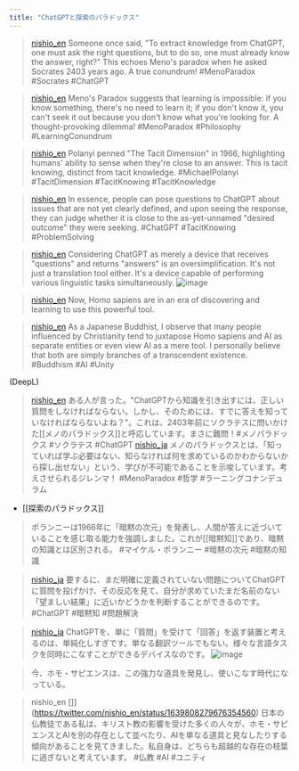 ```yaml
---
title: "ChatGPTと探索のパラドックス"
---
```


> [nishio_en](https://twitter.com/nishio_en/status/1639800771360485376) Someone once said, "To extract knowledge from ChatGPT, one must ask the right questions, but to do so, one must already know the answer, right?" This echoes Meno's paradox when he asked Socrates 2403 years ago. A true conundrum! #MenoParadox #Socrates #ChatGPT

> [nishio_en](https://twitter.com/nishio_en/status/1639801150265499651) Meno's Paradox suggests that learning is impossible: if you know something, there's no need to learn it; if you don't know it, you can't seek it out because you don't know what you're looking for. A thought-provoking dilemma!  #MenoParadox #Philosophy #LearningConundrum

> [nishio_en](https://twitter.com/nishio_en/status/1639802289627234304) Polanyi penned "The Tacit Dimension" in 1966, highlighting humans' ability to sense when they're close to an answer. This is tacit knowing, distinct from tacit knowledge.  #MichaelPolanyi #TacitDimension #TacitKnowing #TacitKnowledge

> [nishio_en](https://twitter.com/nishio_en/status/1639802815978811392) In essence, people can pose questions to ChatGPT about issues that are not yet clearly defined, and upon seeing the response, they can judge whether it is close to the as-yet-unnamed "desired outcome" they were seeking. #ChatGPT #TacitKnowing #ProblemSolving

> [nishio_en](https://twitter.com/nishio_en/status/1639804868243361794) Considering ChatGPT as merely a device that receives "questions" and returns "answers" is an oversimplification. It's not just a translation tool either. It's a device capable of performing various linguistic tasks simultaneously.
>  ![image](https://pbs.twimg.com/media/FsHB1gKaIAANf6F?format=jpg&name=large#.png)

> [nishio_en](https://twitter.com/nishio_en/status/1639805756617928704) Now, Homo sapiens are in an era of discovering and learning to use this powerful tool.

> [nishio_en](https://twitter.com/nishio_en/status/1639808279676354560) As a Japanese Buddhist, I observe that many people influenced by Christianity tend to juxtapose Homo sapiens and AI as separate entities or even view AI as a mere tool. I personally believe that both are simply branches of a transcendent existence.  #Buddhism #AI #Unity

(DeepL)
> [nishio_en](https://twitter.com/nishio_en/status/1639800771360485376) ある人が言った。"ChatGPTから知識を引き出すには、正しい質問をしなければならない。しかし、そのためには、すでに答えを知っていなければならないよね？"。これは、2403年前にソクラテスに問いかけた[[メノのパラドックス]]と呼応しています。まさに難問！#メノパラドックス #ソクラテス #ChatGPT
> [nishio_ja](https://twitter.com/nishio_en/status/1639801150265499651) メノのパラドックスとは、「知っていれば学ぶ必要はない、知らなければ何を求めているのかわからないから探し出せない」という、学びが不可能であることを示唆しています。考えさせられるジレンマ！ #MenoParadox #哲学 #ラーニングコナンデュラム
- [[探索のパラドックス]]

> ポランニーは1966年に「暗黙の次元」を発表し、人間が答えに近づいていることを感じ取る能力を強調しました。これが[[暗黙知]]であり、暗黙の知識とは区別される。 #マイケル・ポランニー #暗黙の次元 #暗黙の知識

> [nishio_ja](https://twitter.com/nishio_en/status/1639802815978811392) 要するに、まだ明確に定義されていない問題についてChatGPTに質問を投げかけ、その反応を見て、自分が求めていたまだ名前のない「望ましい結果」に近いかどうかを判断することができるのです。#ChatGPT #暗黙知 #問題解決

> [nishio_ja](https://twitter.com/nishio_en/status/1639804868243361794) ChatGPTを、単に「質問」を受けて「回答」を返す装置と考えるのは、単純化しすぎです。単なる翻訳ツールでもない。様々な言語タスクを同時にこなすことができるデバイスなのです。
>  ![image](https://pbs.twimg.com/media/FsHB1gKaIAANf6F?format=jpg&name=large#.png)

> 今、ホモ・サピエンスは、この強力な道具を発見し、使いこなす時代になっている。

> nishio_en []](https://twitter.com/nishio_en/status/1639808279676354560) 日本の仏教徒である私は、キリスト教の影響を受けた多くの人々が、ホモ・サピエンスとAIを別の存在として並べたり、AIを単なる道具と見なしたりする傾向があることを見てきました。私自身は、どちらも超越的な存在の枝葉に過ぎないと考えています。 #仏教 #AI #ユニティ

